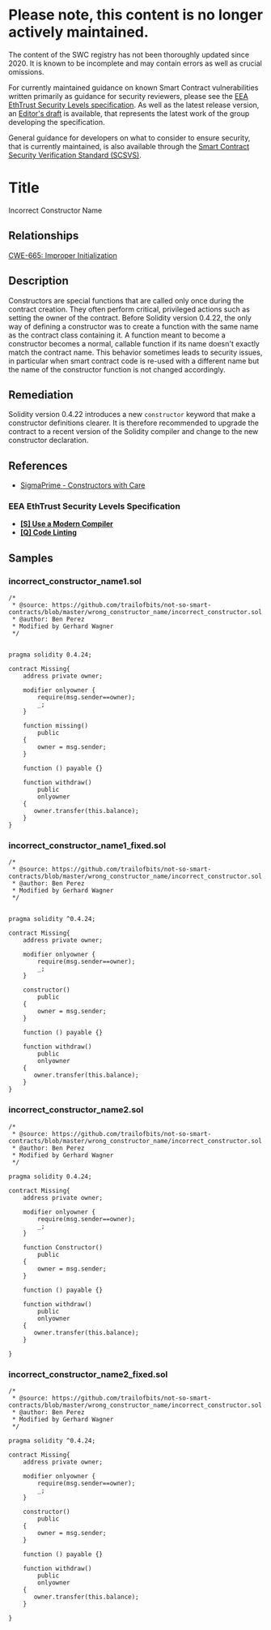 # Please note, this content is no longer actively maintained.

The content of the SWC registry has not been thoroughly updated since 2020. It is known to be incomplete and may contain errors as well as crucial omissions.

For currently maintained guidance on known Smart Contract vulnerabilities written primarily as guidance for security reviewers, please see the
[EEA EthTrust Security Levels specification](https://entethalliance.org/specs/ethtrust-sl). As well as the latest release version, an
[Editor's draft](https://entethalliance.github.io/eta-registry/security-levels-spec.html) is available, that represents the latest work of the group developing the specification.

General guidance for developers on what to consider to ensure security, that is currently maintained, is also available through the 
[Smart Contract Security Verification Standard (SCSVS)](https://github.com/ComposableSecurity/SCSVS).

# Title

Incorrect Constructor Name

## Relationships

[CWE-665: Improper Initialization](http://cwe.mitre.org/data/definitions/665.html)

## Description

Constructors are special functions that are called only once during the contract creation. They often perform critical, privileged actions such as setting the owner of the contract. Before Solidity version 0.4.22, the only way of defining a constructor was to create a function with the same name as the contract class containing it. A function meant to become a constructor becomes a normal, callable function if its name doesn't exactly match the contract name.
This behavior sometimes leads to security issues, in particular when smart contract code is re-used with a different name but the name of the constructor function is not changed accordingly.

## Remediation

Solidity version 0.4.22 introduces a new `constructor` keyword that make a constructor definitions clearer. It is therefore recommended to upgrade the contract to a recent version of the Solidity compiler and change to the new constructor declaration.

## References

- [SigmaPrime - Constructors with Care](https://blog.sigmaprime.io/solidity-security.html#constructors)

### EEA EthTrust Security Levels Specification

- [**[S] Use a Modern Compiler**](https://entethalliance.org/specs/ethtrust-sl/#req-1-compiler-060)
- [**[Q] Code Linting**](https://entethalliance.org/specs/ethtrust-sl/#req-3-linted)

## Samples

### incorrect_constructor_name1.sol

```solidity
/*
 * @source: https://github.com/trailofbits/not-so-smart-contracts/blob/master/wrong_constructor_name/incorrect_constructor.sol
 * @author: Ben Perez
 * Modified by Gerhard Wagner
 */


pragma solidity 0.4.24;

contract Missing{
    address private owner;

    modifier onlyowner {
        require(msg.sender==owner);
        _;
    }
    
    function missing()
        public 
    {
        owner = msg.sender;
    }

    function () payable {} 

    function withdraw() 
        public 
        onlyowner
    {
       owner.transfer(this.balance);
    }
}

```

### incorrect_constructor_name1_fixed.sol

```solidity
/*
 * @source: https://github.com/trailofbits/not-so-smart-contracts/blob/master/wrong_constructor_name/incorrect_constructor.sol
 * @author: Ben Perez
 * Modified by Gerhard Wagner
 */


pragma solidity ^0.4.24;

contract Missing{
    address private owner;

    modifier onlyowner {
        require(msg.sender==owner);
        _;
    }

    constructor()
        public
    {
        owner = msg.sender;
    }

    function () payable {}

    function withdraw()
        public
        onlyowner
    {
       owner.transfer(this.balance);
    }
}

```

### incorrect_constructor_name2.sol

```solidity
/*
 * @source: https://github.com/trailofbits/not-so-smart-contracts/blob/master/wrong_constructor_name/incorrect_constructor.sol
 * @author: Ben Perez
 * Modified by Gerhard Wagner
 */

pragma solidity 0.4.24;

contract Missing{
    address private owner;

    modifier onlyowner {
        require(msg.sender==owner);
        _;
    }

    function Constructor()
        public 
    {
        owner = msg.sender;
    }

    function () payable {} 

    function withdraw() 
        public 
        onlyowner
    {
       owner.transfer(this.balance);
    }

}

```

### incorrect_constructor_name2_fixed.sol

```solidity
/*
 * @source: https://github.com/trailofbits/not-so-smart-contracts/blob/master/wrong_constructor_name/incorrect_constructor.sol
 * @author: Ben Perez
 * Modified by Gerhard Wagner
 */

pragma solidity ^0.4.24;

contract Missing{
    address private owner;

    modifier onlyowner {
        require(msg.sender==owner);
        _;
    }

    constructor()
        public
    {
        owner = msg.sender;
    }

    function () payable {}

    function withdraw()
        public
        onlyowner
    {
       owner.transfer(this.balance);
    }

}

```
